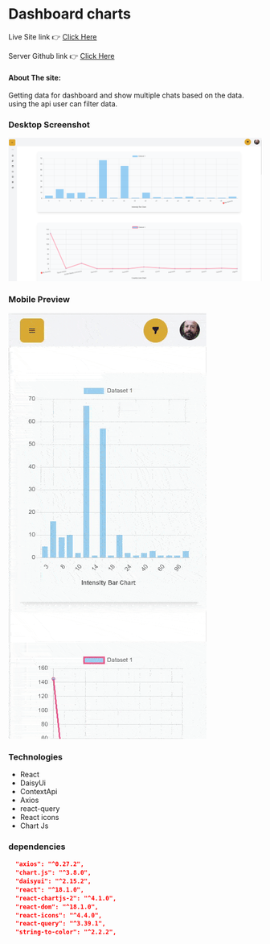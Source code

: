 # Dashboard charts

Live Site link 👉 [Click Here](https://)

Server Github link 👉 [Click Here](https://)

#### About The site:

Getting data for dashboard and show multiple chats based on the data. using the api user can filter data.

### Desktop Screenshot

![desktop preview](forDocuments/dashboard.png)

### Mobile Preview

![mobile preview](forDocuments/mobile.gif)


### Technologies

- React
- DaisyUi
- ContextApi
- Axios
- react-query
- React icons
- Chart Js

### dependencies

```json
  "axios": "^0.27.2",
  "chart.js": "^3.8.0",
  "daisyui": "^2.15.2",
  "react": "^18.1.0",
  "react-chartjs-2": "^4.1.0",
  "react-dom": "^18.1.0",
  "react-icons": "^4.4.0",
  "react-query": "^3.39.1",
  "string-to-color": "^2.2.2",
```
